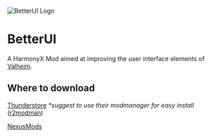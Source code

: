 ![BetterUI Logo](https://github.com/matias-kovero/BetterUI/blob/main/logo.png)
# BetterUI
A HarmonyX Mod aimed at improving the user interface elements of [Valheim](https://www.valheimgame.com/).

## Where to download 
[Thunderstore](https://valheim.thunderstore.io/package/Masa/BetterUI/)  _*suggest to use their modmanager for easy install_ ([r2modman](https://valheim.thunderstore.io/package/ebkr/r2modman/))

[NexusMods](https://www.nexusmods.com/valheim/mods/189)
